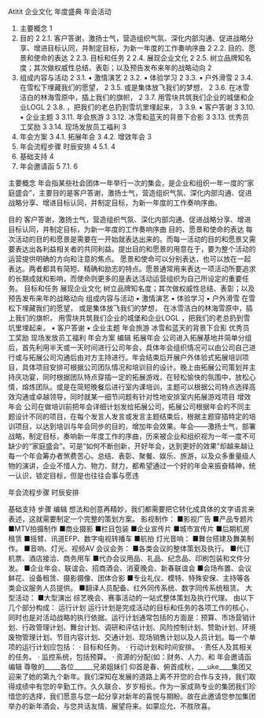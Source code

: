 Atitit 企业文化 年度盛典 年会活动


1. 主要概念	1
2. 目的	2
2.1. 客户答谢，激扬士气，营造组织气氛、深化内部沟通、促进战略分享、增进目标认同，并制定目标，为新一年度的工作奏响序曲	2
2.2. 目的、愿景和使命的表达	2
2.3. 目标和任务	2
2.4. 展现企业文化	2
2.5. 树立品牌知名度；其次做权威性总结、表彰；以及预告发布来年的战略动向	2
3. 组成内容与活动	2
3.1. ▪ 激情演艺	2
3.2. ▪ 体验学习	2
3.3. ▪ 户外滑雪	2
3.4. 在雪松下埋藏我们的愿望，	2
3.5. 或是集体放飞我们的梦想，	2
3.6. 在冰雪洁白的林海雪原中，插上我们的旗帜，	2
3.7. 用雪块共筑我们企业的城堡和企业LOGL	2
3.8. ，把我们的老总扔到雪坑里埋起来，	3
3.9. ▪ 客户答谢	3
3.10. ▪ 企业主题	3
3.11. 年会旅游	3
3.12. 冰雪和蓝天的背景下合影	3
3.13. 优秀员工奖励	3
3.14. 现场发放员工福利	3
4. 年会方案	3
4.1. 拓展年会	3
4.2. 增效年会	3
5. 年会流程步骤 时辰安排	4
5.1. 	4
6. 基础支持	4
7. 年会邀请函	5
7.1. 	6

主要概念
年会指某些社会团体一年举行一次的集会，是企业和组织一年一度的“家庭盛会”，主要目的是客户答谢，激扬士气，营造组织气氛、深化内部沟通、促进战略分享、增进目标认同，并制定目标，为新一年度的工作奏响序曲。

目的
客户答谢，激扬士气，营造组织气氛、深化内部沟通、促进战略分享、增进目标认同，并制定目标，为新一年度的工作奏响序曲
目的、愿景和使命的表达
每次活动的目的和愿景是需要在一开始就表达出来的。而每一活动的目的和愿景又需要表达出各利益相关者的共同利益。提出目的和愿景的用意在于，要为整个活动的运营提供明确的方向和注意的焦点。
愿景和使命可以分别表达，也可以放在一起表达。两者都具有简短、精确和励志的特点。愿景通常用来表达一项活动所要追求的长期成就和影响，而使命则更多的是表达活动运营组织为自己所设定的重要任务。
目标和任务
展现企业文化
树立品牌知名度；其次做权威性总结、表彰；以及预告发布来年的战略动向
组成内容与活动
▪ 激情演艺
▪ 体验学习
▪ 户外滑雪
在雪松下埋藏我们的愿望，
或是集体放飞我们的梦想，
在冰雪洁白的林海雪原中，插上我们的旗帜，
用雪块共筑我们企业的城堡和企业LOGL
，把我们的老总扔到雪坑里埋起来，
▪ 客户答谢
▪ 企业主题
年会旅游
冰雪和蓝天的背景下合影
优秀员工奖励
现场发放员工福利
年会方案
编辑
拓展年会
公司进入拓展基地并简单分组后，首先利用半天或一天时间进行公司年会，具体年会组织情况可以由公司自己进行或与拓展公司沟通后由对方主持进行。年会结束后开展户外体验式拓展培训项目，具体项目安排可根据公司团队情况和培训目的设计。晚上由拓展公司策划并主持庆功宴，同时根据团队特点穿插一定的拓展游戏，在轻松愉快的氛围中，放松心情，熔炼团队。或是在简短晚餐后进行室内课培训，主题可以根据公司特点选择高效沟通或卓越领导，同时就某一细节问题有针对性地安排室内拓展游戏项目
增效年会
公司在做培训前把年会详细计划发给拓展公司，拓展公司根据年会的不同主题设计不同的项目，在每个发言人发言或发言主题结束后，根据主题穿插特定的培训项目，以达到培训与年会同步的目的，增加年会效果。年会——激扬士气，部署战略，制定目标，奏响新一年度工作的序曲，历来被企业和组织视为一年一度不可缺少的“家庭盛会”。可是“如何不断创新，开好年会，达到更好的效果”却越来越让每一个年会筹办者煞费苦心。总结、表彰、聚餐、娱乐、旅游，以及众多重量级人物的演讲，企业不惜人力、物力、财力，都希望通过一个好的年会来振奋精神，统一认识，锁定目标，但是也往往会事与愿违

年会流程步骤 时辰安排

基础支持
步骤
编辑
想法和创意再精妙，我们都需要把它转化成具体的文字语言来表述，这就需要制定一个完整的策划方案。
影视制作：
■影视广告
■产品专题片
■MTV拍摄制作
■商业摄影
■栏目包装
■企业宣传片
■城市宣传片
■后期机房租赁
■摇臂、讯道EFP、数字电视转播车
■航拍
灯光音响：
■舞台搭建及舞美制作。
■音响、灯光、视频AV
会议会务：
■各类会议的整体策划及执行。
■代订机票、酒店接洽、商务用车
■代办会议用品、礼品、纪念品、印刷包装和文件分发。
■企业年会、联谊会、招商酒会、消夏晚会、新春联谊会
■会场布置、会议鲜花、设备租赁、摄影摄像、团体合影
■专业礼仪、模特、特殊安保、主持等各类会议服务人员提供。
■翻译人员配备、红外同传系统、数字同传系统租赁。
大型活动：
■大型演出 综艺晚会、赛事活动的一站式整体策划及执行代理。
由以下几个部分构成：
运行计划
运行计划是完成活动的目标和任务的各项工作的核心，同时也是对活动战略的执行依据。运行计划通常包括的方面是：预算、市场营销计划、行政管理计划、舞台计划、调研和评估计划、风险控制计划、赞助计划、环境废物管理计划、节目内容计划、交通计划、现场销售计划以及人员计划。每一个单项的运行计划应包括：
· 目标和任务。
· 行动计划和时间安排。
· 责任人及其相关的任务。
· 监控系统，包括预算。
· 资源的分配(如：财务、人力、和
  年会邀请函
编辑
尊敬的_____各位______兄弟姐妹们
仰首是春、俯首成秋，___uke____集团又迎来了她的第九个新年。我们深知在发展的道路上离不开您的合作与支持，我们取得成绩中有您的辛勤工作。久久联合、岁岁相长。作为一家成熟专业的集团我们珍惜您的选择，我们愿意与您一起分享对新年的喜悦与期盼。故在此邀请您参加集团举办的新年酒会，与您共话友情、展望将来。如蒙应允、不胜欣喜。

